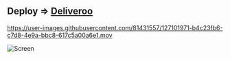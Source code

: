 ## Deploy => [Deliveroo](https://deliveroo-add-cart.netlify.app/)
 



https://user-images.githubusercontent.com/81431557/127101971-b4c23fb6-c7d8-4e9a-bbc8-617c5a00a6e1.mov


![Screen](https://user-images.githubusercontent.com/81431557/127013617-bf050323-7302-4e94-aa71-524cb17d7bc2.png)
